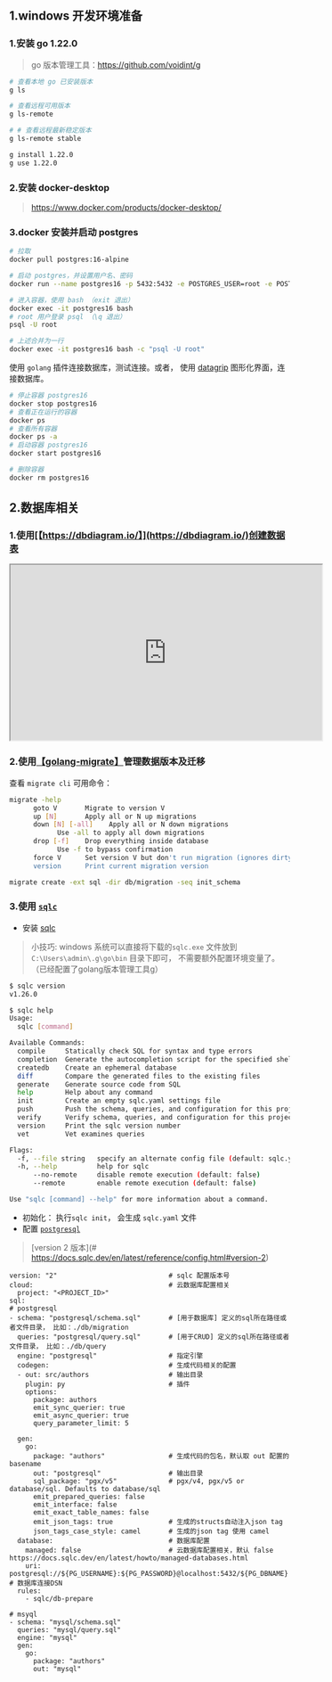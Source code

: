 ## 1.windows 开发环境准备

### 1.安装 go 1.22.0

> go 版本管理工具：https://github.com/voidint/g

```bash
# 查看本地 go 已安装版本
g ls

# 查看远程可用版本
g ls-remote

# # 查看远程最新稳定版本
g ls-remote stable

g install 1.22.0
g use 1.22.0
```

### 2.安装 docker-desktop

> https://www.docker.com/products/docker-desktop/
>

### 3.docker 安装并启动 postgres

```bash
# 拉取
docker pull postgres:16-alpine

# 启动 postgres，并设置用户名、密码
docker run --name postgres16 -p 5432:5432 -e POSTGRES_USER=root -e POSTGRES_PASSWORD=123456 -d postgres:16-alpine

# 进入容器，使用 bash （exit 退出）
docker exec -it postgres16 bash
# root 用户登录 psql （\q 退出）
psql -U root

# 上述合并为一行
docker exec -it postgres16 bash -c "psql -U root"
```

使用 `golang` 插件连接数据库，测试连接。或者， 使用 [datagrip](https://www.jetbrains.com/datagrip/) 图形化界面，连接数据库。

```bash 
# 停止容器 postgres16
docker stop postgres16
# 查看正在运行的容器
docker ps
# 查看所有容器
docker ps -a
# 启动容器 postgres16
docker start postgres16

# 删除容器
docker rm postgres16
```

## 2.数据库相关

### 1.使用[【https://dbdiagram.io/】](https://dbdiagram.io/)创建数据表

<iframe width="560" height="315" src='https://dbdiagram.io/e/665dba85b65d9338795d2fed/665ed607b65d9338797298a5'> </iframe>

### 2.使用[【golang-migrate】](https://github.com/golang-migrate/migrate)管理数据版本及迁移

查看 `migrate cli` 可用命令：

```bash
migrate -help
      goto V       Migrate to version V
      up [N]       Apply all or N up migrations
      down [N] [-all]    Apply all or N down migrations
            Use -all to apply all down migrations
      drop [-f]    Drop everything inside database
            Use -f to bypass confirmation
      force V      Set version V but don't run migration (ignores dirty state)
      version      Print current migration version
```

```bash
migrate create -ext sql -dir db/migration -seq init_schema
```

### 3.使用 [`sqlc`](https://github.com/sqlc-dev/sqlc)

+ 安装 [sqlc](https://docs.sqlc.dev/en/latest/overview/install.html)

> 小技巧: windows 系统可以直接将下载的`sqlc.exe` 文件放到 `C:\Users\admin\.g\go\bin` 目录下即可，
> 不需要额外配置环境变量了。（已经配置了golang版本管理工具g）

```bash
$ sqlc version
v1.26.0

$ sqlc help
Usage:
  sqlc [command]

Available Commands:
  compile     Statically check SQL for syntax and type errors
  completion  Generate the autocompletion script for the specified shell
  createdb    Create an ephemeral database
  diff        Compare the generated files to the existing files
  generate    Generate source code from SQL
  help        Help about any command
  init        Create an empty sqlc.yaml settings file
  push        Push the schema, queries, and configuration for this project
  verify      Verify schema, queries, and configuration for this project
  version     Print the sqlc version number
  vet         Vet examines queries

Flags:
  -f, --file string   specify an alternate config file (default: sqlc.yaml)
  -h, --help          help for sqlc
      --no-remote     disable remote execution (default: false)
      --remote        enable remote execution (default: false)

Use "sqlc [command] --help" for more information about a command.
```

+ 初始化： 执行`sqlc init`， 会生成 `sqlc.yaml` 文件
+ 配置 [`postgresql`](https://docs.sqlc.dev/en/latest/tutorials/getting-started-postgresql.html)

> [version 2 版本](# https://docs.sqlc.dev/en/latest/reference/config.html#version-2)

```ymal
version: "2"                            # sqlc 配置版本号                      
cloud:                                  # 云数据库配置相关
  project: "<PROJECT_ID>"
sql:
# postgresql
- schema: "postgresql/schema.sql"       # [用于数据库] 定义的sql所在路径或者文件目录， 比如：./db/migration
  queries: "postgresql/query.sql"       # [用于CRUD] 定义的sql所在路径或者文件目录， 比如：./db/query
  engine: "postgresql"                  # 指定引擎
  codegen:                              # 生成代码相关的配置
  - out: src/authors                    # 输出目录
    plugin: py                          # 插件
    options:
      package: authors
      emit_sync_querier: true
      emit_async_querier: true
      query_parameter_limit: 5
  
  gen:
    go: 
      package: "authors"                # 生成代码的包名，默认取 out 配置的 basename
      out: "postgresql"                 # 输出目录
      sql_package: "pgx/v5"             # pgx/v4, pgx/v5 or database/sql. Defaults to database/sql
      emit_prepared_queries: false
      emit_interface: false
      emit_exact_table_names: false
      emit_json_tags: true              # 生成的structs自动注入json tag
      json_tags_case_style: camel       # 生成的json tag 使用 camel
  database:                             # 数据库配置
    managed: false                      # 云数据库配置相关，默认 false https://docs.sqlc.dev/en/latest/howto/managed-databases.html
    uri: postgresql://${PG_USERNAME}:${PG_PASSWORD}@localhost:5432/${PG_DBNAME}   # 数据库连接DSN
  rules:
    - sqlc/db-prepare
    
# msyql
- schema: "mysql/schema.sql" 
  queries: "mysql/query.sql"
  engine: "mysql"
  gen:
    go:
      package: "authors"
      out: "mysql"
```